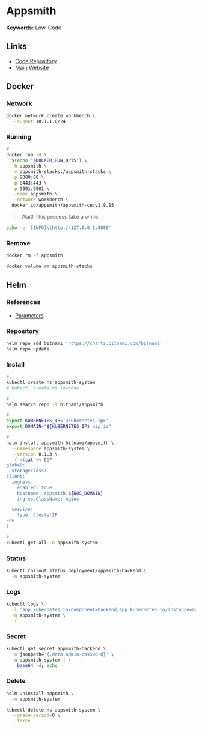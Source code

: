 # Appsmith

**Keywords:** Low-Code

## Links

- [Code Repository](https://github.com/appsmithorg/appsmith)
- [Main Website](https://appsmith.com)

## Docker

### Network

```sh
docker network create workbench \
  --subnet 10.1.1.0/24
```

### Running

<!-- ```sh
#
docker run -d \
  $(echo "$DOCKER_RUN_OPTS") \
  -h redis \
  -v appsmith-redis-data:/data \
  -p 6379:6379 \
  --name appsmith-redis \
  --network workbench \
  docker.io/library/redis:5.0.5-alpine3.9

#
docker run -d \
  $(echo "$DOCKER_RUN_OPTS") \
  -h mongodb \
  -v appsmith-mongodb-data:/data/db \
  -v appsmith-mongodb-configdb:/data/configdb \
  -e MONGO_INITDB_DATABASE='appsmith' \
  -p 27017:27017 \
  --name appsmith-mongodb \
  --network workbench \
  docker.io/library/mongo:4.4.6

-e APPSMITH_REDIS_URL='redis://appsmith-redis:6379' \
-e APPSMITH_MONGODB_URI='mongodb://appsmith-mongodb:27017/appsmith?retryWrites=true&authSource=admin&replicaSet=rs0' \
-e APPSMITH_MAIL_ENABLED='false' \
``` -->

```sh
#
docker run -d \
  $(echo "$DOCKER_RUN_OPTS") \
  -h appsmith \
  -v appsmith-stacks:/appsmith-stacks \
  -p 8080:80 \
  -p 8443:443 \
  -p 9001:9001 \
  --name appsmith \
  --network workbench \
  docker.io/appsmith/appsmith-ce:v1.8.15
```

> Wait! This process take a while.

```sh
echo -e '[INFO]\thttp://127.0.0.1:8080'
```

### Remove

```sh
docker rm -f appsmith

docker volume rm appsmith-stacks
```

## Helm

### References

- [Parameters](https://github.com/bitnami/charts/tree/main/bitnami/appsmith#parameters)

### Repository

```sh
helm repo add bitnami 'https://charts.bitnami.com/bitnami'
helm repo update
```

### Install

```sh
#
kubectl create ns appsmith-system
# kubectl create ns lowcode

#
helm search repo -l bitnami/appsmith

#
export KUBERNETES_IP='<kubernetes-ip>'
export DOMAIN="${KUBERNETES_IP}.nip.io"

#
helm install appsmith bitnami/appsmith \
  --namespace appsmith-system \
  --version 0.1.3 \
  -f <(cat << EOF
global:
  storageClass:
client:
  ingress:
    enabled: true
    hostname: appsmith.${K8S_DOMAIN}
    ingressClassName: nginx

  service:
    type: ClusterIP
EOF
)

#
kubectl get all -n appsmith-system
```

### Status

```sh
kubectl rollout status deployment/appsmith-backend \
  -n appsmith-system
```

### Logs

```sh
kubectl logs \
  -l 'app.kubernetes.io/component=backend,app.kubernetes.io/instance=appsmith' \
  -n appsmith-system \
  -f
```

### Secret

<!--
user
-->

```sh
kubectl get secret appsmith-backend \
  -o jsonpath='{.data.admin-password}' \
  -n appsmith-system | \
    base64 -d; echo
```

### Delete

```sh
helm uninstall appsmith \
  -n appsmith-system

kubectl delete ns appsmith-system \
  --grace-period=0 \
  --force
```
